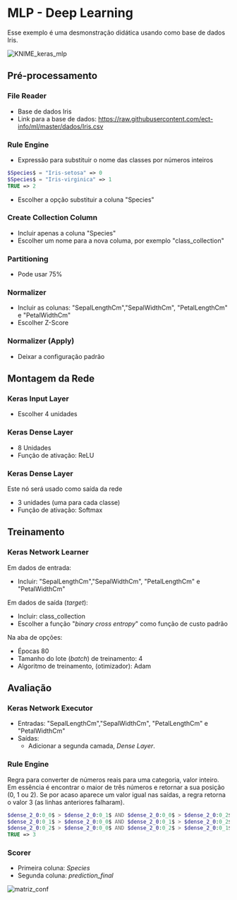 # MLP - Deep Learning 

Esse exemplo é uma desmonstração didática usando como base de dados Iris. 

![KNIME_keras_mlp](https://user-images.githubusercontent.com/19957124/127913292-5f976fa4-52bc-4b61-b1d4-ef64d41af115.png)

## Pré-processamento 

### File Reader 
* Base de dados Iris 
* Link para a base de dados: https://raw.githubusercontent.com/ect-info/ml/master/dados/Iris.csv 

### Rule Engine 
* Expressão para substituir o nome das classes por números inteiros 
```php
$Species$ = "Iris-setosa" => 0 
$Species$ = "Iris-virginica" => 1 
TRUE => 2
```
* Escolher a opção substituir a coluna "Species" 

### Create Collection Column 
* Incluir apenas a coluna "Species" 
* Escolher um nome para a nova columa, por exemplo "class_collection"

### Partitioning 
* Pode usar 75% 

### Normalizer 
* Incluir as colunas: "SepalLengthCm","SepalWidthCm", "PetalLengthCm" e "PetalWidthCm" 
* Escolher Z-Score 

### Normalizer (Apply)
* Deixar a configuração padrão 

## Montagem da Rede 

### Keras Input Layer
* Escolher 4 unidades 

### Keras Dense Layer 
* 8 Unidades 
* Função de ativação: ReLU

### Keras Dense Layer 
Este nó será usado como saída da rede 
* 3 unidades (uma para cada classe)
* Função de ativação: Softmax 

## Treinamento 

### Keras Network Learner 
Em dados de entrada:
* Incluir: "SepalLengthCm","SepalWidthCm", "PetalLengthCm" e "PetalWidthCm" 

Em dados de saída (_target_): 
* Incluir: class_collection 
* Escolher a função "_binary cross entropy_" como função de custo padrão  

Na aba de opções: 
* Épocas 80 
* Tamanho do lote (_batch_) de treinamento: 4 
* Algoritmo de treinamento, (otimizador): Adam  

## Avaliação 

### Keras Network Executor 
* Entradas: "SepalLengthCm","SepalWidthCm", "PetalLengthCm" e "PetalWidthCm" 
* Saídas: 
  * Adicionar a segunda camada, _Dense Layer_. 

### Rule Engine 
Regra para converter de números reais para uma categoria, valor inteiro. Em essência é encontrar o maior de três números e retornar a sua posição (0, 1 ou 2). Se por acaso aparece um valor igual nas saídas, a regra retorna o valor 3 (as linhas anteriores falharam). 
```php
$dense_2_0:0_0$ > $dense_2_0:0_1$ AND $dense_2_0:0_0$ > $dense_2_0:0_2$ => 0 
$dense_2_0:0_1$ > $dense_2_0:0_0$ AND $dense_2_0:0_1$ > $dense_2_0:0_2$ => 1 
$dense_2_0:0_2$ > $dense_2_0:0_0$ AND $dense_2_0:0_2$ > $dense_2_0:0_1$ => 2 
TRUE => 3
```

### Scorer 
* Primeira coluna: _Species_  
* Segunda coluna: *prediction_final*


![matriz_conf](https://user-images.githubusercontent.com/19957124/127913331-0decb48c-971a-4987-b42b-3c45af2d4690.png)
